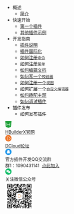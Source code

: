 * 概述
    * [简介](/ExtensionTutorial/README.md)
* 快速开始
    * [第一个插件](/ExtensionTutorial/firstExtension.md)
    * [其他插件示例](/ExtensionTutorial/Others.md)
* 开发指南
    * [插件说明](/ExtensionTutorial/extension.md)
    * [插件国际化](ExtensionTutorial/localized.md)
    * [如何注册`命令`](/ExtensionTutorial/commands.md)
    * [如何注册`菜单`](/ExtensionTutorial/menus.md)
    * [如何编辑文档](/ExtensionTutorial/texteditor.md)
    * [如何写一个`校验器`](/ExtensionTutorial/validations.md)
    * [如何注册一个`视图`](/ExtensionTutorial/views.md)
    * [如何扩展一个`自定义编辑器`](/ExtensionTutorial/customeditor.md)
    * [如何适配主题](/ExtensionTutorial/fitTheme.md)
    * [如何调试插件](/ExtensionTutorial/HowToDebug.md)
* 插件发布
    * [如何发布插件](/ExtensionTutorial/HowToPublish.md)
<div class="contact-box">
  <a href="https://www.dcloud.io/hbuilderx.html" target="_blank" class="contact-item">
    <img src="/static/favicon/favicon.png" width="20" height="21">
    <div class="contact-smg">
      <div>HBuilderX官网</div>
    </div>
  </a>
  <a href="https://ask.dcloud.net.cn/explore/" target="_blank" class="contact-item">
    <img src="/static/icon/ask.png" width="20" height="21">
    <div class="contact-smg">
      <div>DCloud论坛</div>
    </div>
  </a>
  <div class="contact-item">
    <img src="/static/icon/qq.png" width="20" height="20" />
    <div class="contact-smg">
      <div>官方插件开发QQ交流群</div>
      <div>群1：1090431141 &nbsp;<a target="_blank" href="https://qm.qq.com/cgi-bin/qm/qr?k=RrAC77FPpgT213CVSRw-hXOUEzNLR53Q&jump_from=webapi">点此加入</a>
      </div>
    </div>
  </div>
  <div class="contact-item">
    <img src="/static/icon/weixin@2x.png" width="20" height="20" />
    <div class="contact-smg">
      <div>关注微信公众号</div>
      <img src="/static/icon/weixin.jpeg" width="90" height="90" />
    </div>
  </div>
</div>
